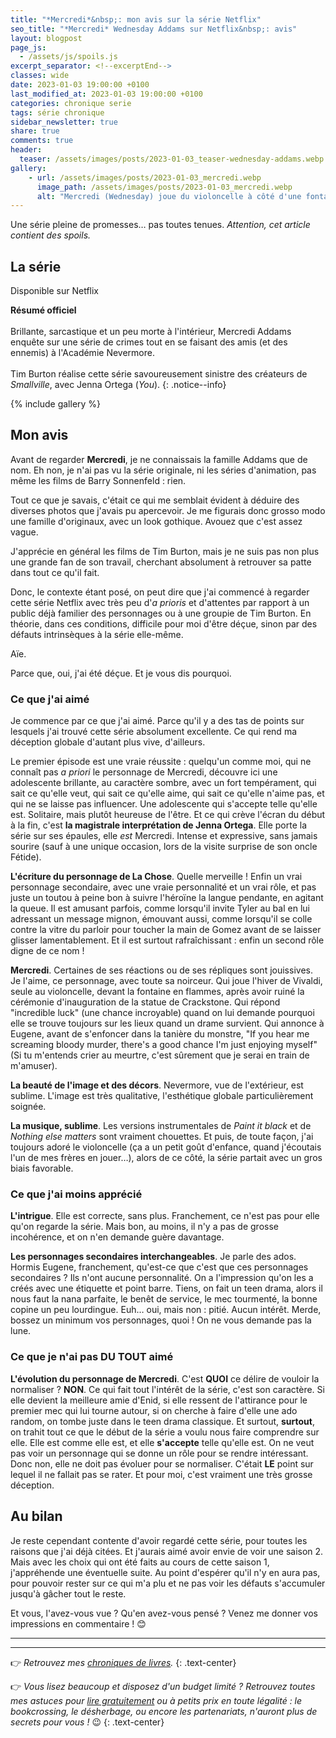 ```yaml
---
title: "*Mercredi*&nbsp;: mon avis sur la série Netflix"
seo_title: "*Mercredi* Wednesday Addams sur Netflix&nbsp;: avis"
layout: blogpost
page_js:
  - /assets/js/spoils.js
excerpt_separator: <!--excerptEnd-->
classes: wide
date: 2023-01-03 19:00:00 +0100
last_modified_at: 2023-01-03 19:00:00 +0100
categories: chronique serie
tags: série chronique
sidebar_newsletter: true
share: true
comments: true
header:
  teaser: /assets/images/posts/2023-01-03_teaser-wednesday-addams.webp
gallery:
    - url: /assets/images/posts/2023-01-03_mercredi.webp
      image_path: /assets/images/posts/2023-01-03_mercredi.webp
      alt: "Mercredi (Wednesday) joue du violoncelle à côté d'une fontaine en flammes - scène extraite de la série"
---
```


Une série pleine de promesses&hellip; pas toutes tenues.
*Attention, cet article contient des spoils.*
<!--excerptEnd-->

## La série

Disponible sur Netflix

**Résumé officiel**<br /><br />
Brillante, sarcastique et un peu morte à l'intérieur, Mercredi Addams enquête sur une série de crimes tout en se faisant des amis (et des ennemis) à l'Académie Nevermore.<br /><br />
Tim Burton réalise cette série savoureusement sinistre des créateurs de *Smallville*, avec Jenna Ortega (*You*).
{: .notice--info}

{% include gallery %}



## Mon avis

Avant de regarder **Mercredi**, je ne connaissais la famille Addams que de nom. Eh non, je n'ai pas vu la série originale, ni les séries d'animation, pas même les films de Barry Sonnenfeld&nbsp;: rien.

Tout ce que je savais, c'était ce qui me semblait évident à déduire des diverses photos que j'avais pu apercevoir. Je me figurais donc grosso modo une famille d'originaux, avec un look gothique. Avouez que c'est assez vague.

J'apprécie en général les films de Tim Burton, mais je ne suis pas non plus une grande fan de son travail, cherchant absolument à retrouver sa patte dans tout ce qu'il fait.

Donc, le contexte étant posé, on peut dire que j'ai commencé à regarder cette série Netflix avec très peu d'*a prioris* et d'attentes par rapport à un public déjà familier des personnages ou à une groupie de Tim Burton. En théorie, dans ces conditions, difficile pour moi d'être déçue, sinon par des défauts intrinsèques à la série elle-même.

Aïe.

Parce que, oui, j'ai été déçue. Et je vous dis pourquoi.


### Ce que j'ai aimé

Je commence par ce que j'ai aimé. Parce qu'il y a des tas de points sur lesquels j'ai trouvé cette série absolument excellente. Ce qui rend ma déception globale d'autant plus vive, d'ailleurs.

Le premier épisode est une vraie réussite&nbsp;: quelqu'un comme moi, qui ne connaît pas *a priori* le personnage de Mercredi, découvre ici une adolescente brillante, au caractère sombre, avec un fort tempérament, qui sait ce qu'elle veut, qui sait ce qu'elle aime, qui sait ce qu'elle n'aime pas, et qui ne se laisse pas influencer. Une adolescente qui s'accepte telle qu'elle est. Solitaire, mais plutôt heureuse de l'être. Et ce qui crève l'écran du début à la fin, c'est **la magistrale interprétation de Jenna Ortega**. Elle porte la série sur ses épaules, elle *est* Mercredi. Intense et expressive, sans jamais sourire (sauf à une unique occasion, lors de la visite surprise de son oncle Fétide).

**L'écriture du personnage de La Chose**. Quelle merveille&nbsp;! Enfin un vrai personnage secondaire, avec une vraie personnalité et un vrai rôle, et pas juste un toutou à peine bon à suivre l'héroïne la langue pendante, en agitant la queue. Il est amusant parfois, comme lorsqu'il invite Tyler au bal en lui adressant un message mignon, émouvant aussi, comme lorsqu'il se colle contre la vitre du parloir pour toucher la main de Gomez avant de se laisser glisser lamentablement. Et il est surtout rafraîchissant&nbsp;: enfin un second rôle digne de ce nom&nbsp;!

**Mercredi**. Certaines de ses réactions ou de ses répliques sont jouissives. Je l'aime, ce personnage, avec toute sa noirceur. Qui joue l'hiver de Vivaldi, seule au violoncelle, devant la fontaine en flammes, après avoir ruiné la cérémonie d'inauguration de la statue de Crackstone. Qui répond "incredible luck" (une chance incroyable) quand on lui demande pourquoi elle se trouve toujours sur les lieux quand un drame survient. Qui annonce à Eugene, avant de s'enfoncer dans la tanière du monstre, "If you hear me screaming bloody murder, there's a good chance I'm just enjoying myself" (Si tu m'entends crier au meurtre, c'est sûrement que je serai en train de m'amuser).

**La beauté de l'image et des décors**. Nevermore, vue de l'extérieur, est sublime. L'image est très qualitative, l'esthétique globale particulièrement soignée.

**La musique, sublime**. Les versions instrumentales de *Paint it black* et de *Nothing else matters* sont vraiment chouettes. Et puis, de toute façon, j'ai toujours adoré le violoncelle (ça a un petit goût d'enfance, quand j'écoutais l'un de mes frères en jouer&hellip;), alors de ce côté, la série partait avec un gros biais favorable.



### Ce que j'ai moins apprécié

**L'intrigue**. Elle est correcte, sans plus. Franchement, ce n'est pas pour elle qu'on regarde la série. Mais bon, au moins, il n'y a pas de grosse incohérence, et on n'en demande guère davantage.

**Les personnages secondaires interchangeables**. Je parle des ados. Hormis Eugene, franchement, qu'est-ce que c'est que ces personnages secondaires&nbsp;? Ils n'ont aucune personnalité. On a l'impression qu'on les a créés avec une étiquette et point barre. Tiens, on fait un teen drama, alors il nous faut la nana parfaite, le benêt de service, le mec tourmenté, la bonne copine un peu lourdingue. Euh&hellip; oui, mais non&nbsp;: pitié. Aucun intérêt. Merde, bossez un minimum vos personnages, quoi&nbsp;! On ne vous demande pas la lune.


### Ce que je n'ai pas DU TOUT aimé

**L'évolution du personnage de Mercredi**. C'est **QUOI** ce délire de vouloir la normaliser&nbsp;? **NON**. Ce qui fait tout l'intérêt de la série, c'est son caractère. Si elle devient la meilleure amie d'Enid, si elle ressent de l'attirance pour le premier mec qui lui tourne autour, si on cherche à faire d'elle une ado random, on tombe juste dans le teen drama classique. Et surtout, **surtout**, on trahit tout ce que le début de la série a voulu nous faire comprendre sur elle. Elle est comme elle est, et elle **s'accepte** telle qu'elle est. On ne veut pas voir un personnage qui se donne un rôle pour se rendre intéressant. Donc non, elle ne doit pas évoluer pour se normaliser. C'était **LE** point sur lequel il ne fallait pas se rater. Et pour moi, c'est vraiment une très grosse déception.


## Au bilan

Je reste cependant contente d'avoir regardé cette série, pour toutes les raisons que j'ai déjà citées. Et j'aurais aimé avoir envie de voir une saison&nbsp;2. Mais avec les choix qui ont été faits au cours de cette saison&nbsp;1, j'appréhende une éventuelle suite. Au point d'espérer qu'il n'y en aura pas, pour pouvoir rester sur ce qui m'a plu et ne pas voir les défauts s'accumuler jusqu'à gâcher tout le reste.

Et vous, l'avez-vous vue&nbsp;? Qu'en avez-vous pensé&nbsp;? Venez me donner vos impressions en commentaire&nbsp;! 😊

---
---
👉 *Retrouvez mes [chroniques de livres](/blog/tags#chronique).*
{: .text-center}

👉 *Vous lisez beaucoup et disposez d'un budget limité&nbsp;? Retrouvez toutes mes astuces pour [lire gratuitement](/lecture/2022/08/22/lire-gratuitement.html) ou à petits prix en toute légalité&nbsp;: le bookcrossing, le désherbage, ou encore les partenariats, n'auront plus de secrets pour vous&nbsp;!* 😉
{: .text-center}